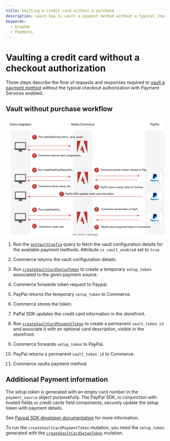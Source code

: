 ```yaml
---
title: Vaulting a credit card without a purchase
description: Learn how to vault a payment method without a typical checkout authorization.
keywords:
  - GraphQL
  - Payments
---
```


# Vaulting a credit card without a checkout authorization

These steps describe the flow of requests and responses required to [vault a payment method](https://experienceleague.adobe.com/en/docs/commerce-merchant-services/payment-services/payments-checkout/vaulting#vaulting-without-purchase) without the typical checkout authorization with Payment Services enabled.

## Vault without purchase workflow

![Payment Services sequence diagram](../../../_images/graphql/payment-services-vault-without-purchase.svg)

1. Run the [`getVaultConfig`](../../payment-services-extension/queries/get-vault-config.md) query to fetch the vault configuration details for the available payment methods. Attribute `is_vault_enabled` set to `true`.

1. Commerce returns the vault configuration details.

1. Run [`createVaultCardSetupToken`](../../payment-services-extension/mutations/create-vault-card-setup-token.md) to create a temporary `setup_token` associated to the given payment source.

1. Commerce forwards token request to Paypal.

1. PayPal returns the temporary `setup_token` to Commerce.

1. Commerce stores the token.

1. PaPal SDK updates the credit card information in the storefront.

1. Run [`createVaultCardPaymentToken`](../../payment-services-extension/mutations/create-vault-card-payment-token.md) to create a permanent `vault_token_id` and associate it with an optional card description, visible in the storefront.

1. Commerce forwards `setup_token` to PayPal.

1. PayPal returns a permanent `vault_token_id` to Commerce.

1. Commerce vaults payment method.

## Additional Payment information

The setup token is generated with an empty card number in the `payment_source` object purposefully. The PayPal SDK, in conjunction with hosted fields or credit cards field components, securely update the setup token with payment details.

See [Paypal SDK developer documentation](https://developer.paypal.com/docs/multiparty/checkout/save-payment-methods/purchase-later/js-sdk/cards/) for more information.

To run the `createVaultCardPaymentToken` mutation, you need the `setup_token` generated with the [`createVaultCardSetupToken`](create-vault-card-setup-token.md) mutation.
